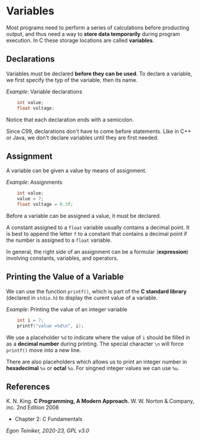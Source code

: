 # Variables

Most programs need to perform a series of calculations before producting output, and thus need a way to **store data temporarily** during program execution.
In C these storage locations are called **variables**.

## Declarations

Variables must be declared **before they can be used**.
To declare a variable, we first specify the typ of the variable, then its name.

_Example_: Variable declarations
```C
    int value;
    float voltage;
```
Notice that each declaration ends with a semicolon.

Since C99, declarations don't have to come before statements.
Like in C++ or Java, we don't declare variables until they are first needed.

## Assignment

A variable can be given a value by means of assignment.

_Example_: Assignments
```C
    int value;
    value = 7;
    float voltage = 0.3f;
```
Before a variable can be assigned a value, it must be declared.

A constant assigned to a `float` variable usually contains a decimal point.
It is best to append the letter `f` to a constant that contains a decimal point if the number is assigned to a `float` 
variable.

In general, the right side of an assignment can be a formular (**expression**) involving constants, variables, 
and operators.


## Printing the Value of a Variable
We can use the function `printf()`, which is part of the **C standard library** (declared in `stdio.h`) to display the curent value of a variable.

_Example_: Printing the value of an integer variable
```C
    int i = 7;
    printf("value =%d\n", i);
```
We use a placeholder `%d` to indicate where the value of `i` should be filled in as a **decimal number** during printing.
The special character `\n` will force `printf()` move into a new line.

There are also placeholders which allows us to print an integer number in **hexadecimal** `%x` or **octal** `%o`. For singned integer values we can use `%u`.


## References
K. N. King. **C Programming, A Modern Approach.** W. W. Norton & Company, inc. 2nd Edition 2008
 * Chapter 2: C Fundamentals
 
*Egon Teiniker, 2020-23, GPL v3.0* 
